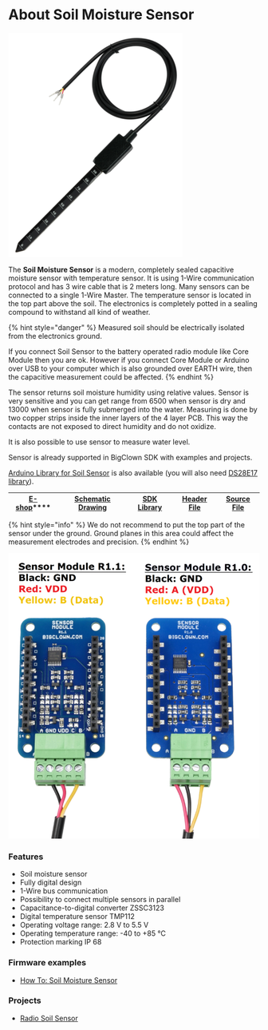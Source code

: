 # About Soil Moisture Sensor

![Pre-production Soil Moisture Sensor without coating](../.gitbook/assets/_hardware_about-soil-moisture-sensor_module.png)

The **Soil Moisture Sensor** is a modern, completely sealed capacitive moisture sensor with temperature sensor. It is using 1-Wire communication protocol and has 3 wire cable that is 2 meters long. Many sensors can be connected to a single 1-Wire Master. The temperature sensor is located in the top part above the soil. The electronics is completely potted in a sealing compound to withstand all kind of weather.

{% hint style="danger" %}
Measured soil should be electrically isolated from the electronics ground.

If you connect Soil Sensor to the battery operated radio module like Core Module then you are ok. However if you connect Core Module or Arduino over USB to your computer which is also grounded over EARTH wire, then the capacitive measurement could be affected.
{% endhint %}

The sensor returns soil moisture humidity using relative values. Sensor is very sensitive and you can get range from 6500 when sensor is dry and 13000 when sensor is fully submerged into the water. Measuring is done by two copper strips inside the inner layers of the 4 layer PCB. This way the contacts are not exposed to direct humidity and do not oxidize.

It is also possible to use sensor to measure water level. 

Sensor is already supported in BigClown SDK with examples and projects.

[Arduino Library for Soil Sensor](https://github.com/bigclownlabs/arduino-soil-sensor) is also available \(you will also need [DS28E17 library](https://github.com/bigclownlabs/arduino-DS28E17)\). 

| [**E-shop**](https://shop.bigclown.com/soil-moisture-sensor/)\*\*\*\* | [**Schematic Drawing**](https://github.com/bigclownlabs/bc-hardware/tree/master/out/bc-soil-sensor) | [**SDK Library**](https://sdk.bigclown.com/group__bc__soil__sensor.html) | [**Header File**](https://github.com/bigclownlabs/bcf-sdk/blob/master/bcl/inc/bc_soil_sensor.h) | [**Source File**](https://github.com/bigclownlabs/bcf-sdk/blob/master/bcl/src/bc_soil_sensor.c) |
| :---: | :---: | :---: | :---: | :---: |


{% hint style="info" %}
We do not recommend to put the top part of the sensor under the ground. Ground planes in this area could affect the measurement electrodes and precision.
{% endhint %}

![Connection of the Soil Moisture Sensor to the Sensor Module](../.gitbook/assets/_hardware_abou-sensor-module_1-wire.png)

### Features <a id="features"></a>

* Soil moisture sensor
* Fully digital design
* 1-Wire bus communication
* Possibility to connect multiple sensors in parallel
* Capacitance-to-digital converter ZSSC3123
* Digital temperature sensor TMP112
* Operating voltage range: 2.8 V to 5.5 V
* Operating temperature range: -40 to +85 °C
* Protection marking IP 68

### Firmware examples

* [How To: Soil Moisture Sensor](../firmware/how-to-soil-moisture-sensor.md)

### Projects <a id="firmware-projects"></a>

* [Radio Soil Sensor](../projects/radio-soil-sensor.md)


